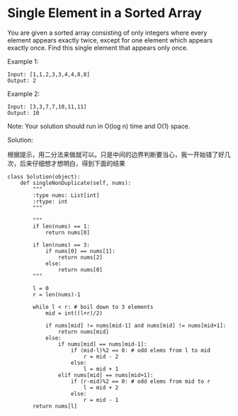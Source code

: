 # Single Element in a Sorted Array


You are given a sorted array consisting of only integers where every element appears exactly twice, except for one element which appears exactly once. Find this single element that appears only once.

 

Example 1:

```
Input: [1,1,2,3,3,4,4,8,8]
Output: 2
```

Example 2:

```
Input: [3,3,7,7,10,11,11]
Output: 10
``` 

Note: Your solution should run in O(log n) time and O(1) space.

Solution:

根据提示，用二分法来做就可以。只是中间的边界判断要当心，我一开始错了好几次，后来仔细想才想明白，得到下面的结果

```
class Solution(object):
    def singleNonDuplicate(self, nums):
        """
        :type nums: List[int]
        :rtype: int
        """
        
        """
        if len(nums) == 1:
            return nums[0]
        
        if len(nums) == 3:
            if nums[0] == nums[1]:
                return nums[2]
            else:
                return nums[0]
        """
        
        l = 0
        r = len(nums)-1
        
        while l < r: # boil down to 3 elements
            mid = int((l+r)/2)
            
            if nums[mid] != nums[mid-1] and nums[mid] != nums[mid+1]:
                return nums[mid]
            else:
                if nums[mid] == nums[mid-1]:
                    if (mid-l)%2 == 0: # odd elems from l to mid
                        r = mid - 2
                    else:
                        l = mid + 1
                elif nums[mid] == nums[mid+1]:
                    if (r-mid)%2 == 0: # odd elems from mid to r
                        l = mid + 2
                    else:
                        r = mid - 1
        return nums[l]
```

